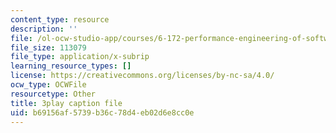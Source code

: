 ```yaml
---
content_type: resource
description: ''
file: /ol-ocw-studio-app/courses/6-172-performance-engineering-of-software-systems-fall-2018/b69156af5739b36c78d4eb02d6e8cc0e_ZusiKXcz_ac.srt
file_size: 113079
file_type: application/x-subrip
learning_resource_types: []
license: https://creativecommons.org/licenses/by-nc-sa/4.0/
ocw_type: OCWFile
resourcetype: Other
title: 3play caption file
uid: b69156af-5739-b36c-78d4-eb02d6e8cc0e
---
```

